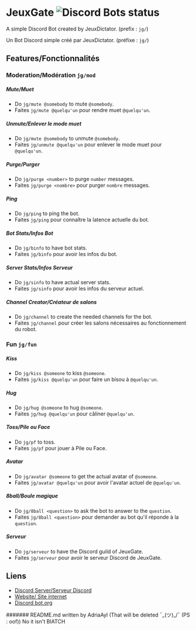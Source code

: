 # JeuxGate ![Discord Bots status](https://discordbots.org/api/widget/status/515891064721244162.svg?noavatar=true)

A simple Discord Bot created by JeuxDictator. (prefix : `jg/`)

Un Bot Discord simple créé par JeuxDictator. (préfixe : `jg/`)

## Features/Fonctionnalités
### Moderation/Modération `jg/mod`
##### Mute/Muet
 - Do `jg/mute @somebody` to mute `@somebody`.
 - Faites `jg/mute @quelqu'un` pour rendre muet `@quelqu'un`.

##### Unmute/Enlever le mode muet
 - Do `jg/mute @somebody` to unmute `@somebody`.
 - Faites `jg/unmute @quelqu'un` pour enlever le mode muet pour `@quelqu'un`.

##### Purge/Purger
 - Do `jg/purge <number>` to purge `number` messages.
 - Faites `jg/purge <nombre>` pour purger `nombre` messages.

##### Ping
 - Do `jg/ping` to ping the bot.
 - Faites `jg/ping` pour connaître la latence actuelle du bot.
 
##### Bot Stats/Infos Bot
 - Do `jg/binfo` to have bot stats.
 - Faites `jg/binfo` pour avoir les infos du bot.

##### Server Stats/Infos Serveur
 - Do `jg/sinfo` to have actual server stats.
 - Faites `jg/sinfo` pour avoir les infos du serveur actuel.
 
##### Channel Creator/Créateur de salons
 - Do `jg/channel` to create the needed channels for the bot.
 - Faites `jg/channel` pour créer les salons nécessaires au fonctionnement du robot.

### Fun `jg/fun`
##### Kiss
 - Do `jg/kiss @someone` to kiss `@someone`.
 - Faites `jg/kiss @quelqu'un` pour faire un bisou à `@quelqu'un`.

##### Hug
 - Do `jg/hug @someone` to hug `@someone`.
 - Faites `jg/hug @quelqu'un` pour câliner `@quelqu'un`.

##### Toss/Pile ou Face
 - Do `jg/pf` to toss.
 - Faites `jg/pf` pour jouer à Pile ou Face.

##### Avatar
 - Do `jg/avatar @someone` to get the actual avatar of `@someone`.
 - Faites `jg/avatar @quelqu'un` pour avoir l'avatar actuel de `@quelqu'un`.

##### 8ball/Boule magique
 - Do `jg/8ball <question>` to ask the bot to answer to the `question`.
 - Faites `jg/8ball <question>` pour demander au bot qu'il réponde à la `question`.

##### Serveur
 - Do `jg/serveur` to have the Discord guild of JeuxGate.
 - Faites `jg/serveur` pour avoir le serveur Discord de JeuxGate.

## Liens
- [Discord Server/Serveur Discord](https://discord.gg/BSEGc9D)
- [Website/ Site internet](https://jeuxdictator.github.io/Jeuxgate-web/)
- [Discord bot.org](https://discordbots.org/bot/515891064721244162)

####### README.md written by AdriaAyl (That will be deleted ¯\_(ツ)_/¯ (PS : oof))
No it isn't BIATCH
